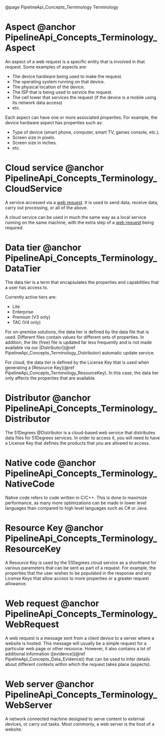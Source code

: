 @page PipelineApi_Concepts_Terminology Terminology


# Aspect @anchor PipelineApi_Concepts_Terminology_Aspect

An aspect of a web request is a specific entity that is involved in that request. 
Some examples of aspects are:

* The device hardware being used to make the request.
* The operating system running on that device.
* The physical location of the device.
* The ISP that is being used to service the request.
* The cell tower that services the request (if the device is a mobile using its network 
data access)
* etc.

Each aspect can have one or more associated properties. For example, the device hardware
aspect has properties such as:

* Type of device (smart phone, computer, smart TV, games console, etc.).
* Screen size in pixels.
* Screen size in inches.
* etc.

# Cloud service @anchor PipelineApi_Concepts_Terminology_CloudService

A service accessed via a [web request](@term{WebRequest}). It is used to send data,
receive data, carry out processing, or all of the above.

A cloud service can be used in much the same way as a local service running on the same machine,
with the extra step of a [web request](@term{WebRequest}) being required.

# Data tier @anchor PipelineApi_Concepts_Terminology_DataTier

The data tier is a term that encapsulates the properties and capabilities that a user has access to.

Currently active tiers are:
- Lite
- Enterprise
- Premium (V3 only)
- TAC (V4 only)

For on-premise solutions, the data tier is defined by the data file that is used. 
Different files contain values for different sets of properties.
In addition, the lite (free) file is updated far less frequently and is not made available via 
our [Distributor](@ref PipelineApi_Concepts_Terminology_Distributor) automatic update service.

For cloud, the data tier is defined by the License Key that is used when generating a 
[Resource Key](@ref PipelineApi_Concepts_Terminology_ResourceKey).
In this case, the data tier only affects the properties that are available.

# Distributor @anchor PipelineApi_Concepts_Terminology_Distributor

The 51Degrees @Distributor is a cloud-based web service that distributes data files for 51Degrees
services.
In order to access it, you will need to have a License Key that defines the products that
you are allowed to access.

# Native code @anchor PipelineApi_Concepts_Terminology_NativeCode

Native code refers to code written in C/C++. This is done to maximize performance, as many more
optimizations can be made in lower level languages than compared to high level languages such as C# or Java.

# Resource Key @anchor PipelineApi_Concepts_Terminology_ResourceKey

A Resource Key is used by the 51Degrees cloud service as a shorthand for various parameters that can be sent 
as part of a request. For example, the properties that the user wishes to be populated in the response and
any License Keys that allow access to more properties or a greater request allowance.

# Web request @anchor PipelineApi_Concepts_Terminology_WebRequest

A web request is a message sent from a client device to a server where a website is hosted.
This message will usually be a simple request for a particular web page or other resource. 
However, it also contains a lot of additional information ([evidence](@ref PipelineApi_Concepts_Data_Evidence)) 
that can be used to infer details about different contexts within which the request takes 
place (aspects). 

# Web server @anchor PipelineApi_Concepts_Terminology_WebServer

A network connected machine designed to serve content to external devices, or carry out
tasks. Most commonly, a web server is the host of a website.
